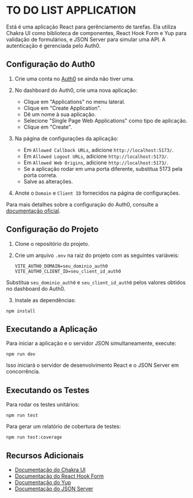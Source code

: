 # TO DO LIST APPLICATION

Está é uma aplicação React para gerênciamento de tarefas. Ela utiliza Chakra UI como biblioteca de componentes, React Hook Form e Yup para validação de formulários, e JSON Server para simular uma API. A autenticação é gerenciada pelo Auth0.

## Configuração do Auth0

1. Crie uma conta no [Auth0](https://auth0.com/) se ainda não tiver uma.

2. No dashboard do Auth0, crie uma nova aplicação:

   - Clique em "Applications" no menu lateral.
   - Clique em "Create Application".
   - Dê um nome à sua aplicação.
   - Selecione "Single Page Web Applications" como tipo de aplicação.
   - Clique em "Create".

3. Na página de configurações da aplicação:

   - Em `Allowed Callback URLs`, adicione `http://localhost:5173/`.
   - Em `Allowed Logout URLs`, adicione `http://localhost:5173/`.
   - Em `Allowed Web Origins`, adicione `http://localhost:5173/`.
   - Se a aplicação rodar em uma porta diferente, substitua 5173 pela porta correta.
   - Salve as alterações.

4. Anote o `Domain` e `Client ID` fornecidos na página de configurações.

Para mais detalhes sobre a configuração do Auth0, consulte a [documentação oficial](https://auth0.com/docs/quickstart/spa/react).

## Configuração do Projeto

1. Clone o repositório do projeto.

2. Crie um arquivo `.env` na raiz do projeto com as seguintes variáveis:

   `VITE_AUTH0_DOMAIN=seu_dominio_auth0`
   `VITE_AUTH0_CLIENT_ID=seu_client_id_auth0`

Substitua `seu_dominio_auth0` e `seu_client_id_auth0` pelos valores obtidos no dashboard do Auth0.

3. Instale as dependências:

`npm install`

## Executando a Aplicação

Para iniciar a aplicação e o servidor JSON simultaneamente, execute:

`npm run dev`

Isso iniciará o servidor de desenvolvimento React e o JSON Server em concorrência.

## Executando os Testes

Para rodar os testes unitários:

`npm run test`

Para gerar um relatório de cobertura de testes:

`npm run test:coverage`

## Recursos Adicionais

- [Documentação do Chakra UI](https://chakra-ui.com/docs/getting-started)
- [Documentação do React Hook Form](https://react-hook-form.com/get-started)
- [Documentação do Yup](https://github.com/jquense/yup)
- [Documentação do JSON Server](https://github.com/typicode/json-server)
